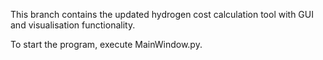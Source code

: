 This branch contains the updated hydrogen cost calculation tool with GUI and visualisation functionality. 

To start the program, execute MainWindow.py.

